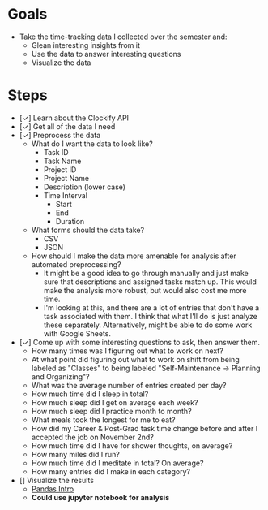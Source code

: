 # Goals
- Take the time-tracking data I collected over the semester and:
    - Glean interesting insights from it
    - Use the data to answer interesting questions
    - Visualize the data
# Steps
- [&check;] Learn about the Clockify API
- [&check;] Get all of the data I need
- [&check;] Preprocess the data
    - What do I want the data to look like?
        - Task ID
        - Task Name
        - Project ID
        - Project Name
        - Description (lower case)
        - Time Interval
            - Start
            - End
            - Duration
    - What forms should the data take?
        - CSV
        - JSON
    - How should I make the data more amenable for analysis after automated preprocessing?
        - It might be a good idea to go through manually and just make sure that descriptions and assigned tasks match up. This would make the analysis more robust, but would also cost me more time.
        - I'm looking at this, and there are a lot of entries that don't have a task associated with them. I think that what I'll do is just analyze these separately. Alternatively, might be able to do some work with Google Sheets.
- [&check;] Come up with some interesting questions to ask, then answer them.
    - How many times was I figuring out what to work on next?
    - At what point did figuring out what to work on shift from being labeled as "Classes" to being labeled "Self-Maintenance -> Planning and Organizing"?
    - What was the average number of entries created per day?
    - How much time did I sleep in total?
    - How much sleep did I get on average each week?
    - How much sleep did I practice month to month?
    - What meals took the longest for me to eat?
    - How did my Career & Post-Grad task time change before and after I accepted the job on November 2nd?
    - How much time did I have for shower thoughts, on average?
    - How many miles did I run?
    - How much time did I meditate in total? On average?
    - How many entries did I make in each category?
- [] Visualize the results
    - [Pandas Intro](https://www.educative.io/blog/python-pandas-tutorial)
    - **Could use jupyter notebook for analysis**
